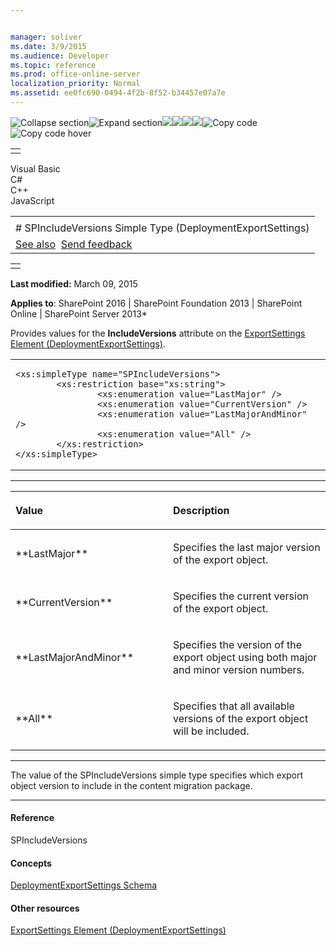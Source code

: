 ```yaml
---


manager: soliver
ms.date: 3/9/2015
ms.audience: Developer
ms.topic: reference
ms.prod: office-online-server
localization_priority: Normal
ms.assetid: ee0fc690-0494-4f2b-8f52-b34457e07a7e
---
```


![Collapse
section](../icons/collapse_all.gif "Collapse section")![Expand
section](../icons/expand_all.gif "Expand section")![](../icons/collapse_all.gif)![](../icons/expand_all.gif)![](../icons/dropdown.gif)![](../icons/dropdownHover.gif)![Copy
code](../icons/copycode.gif "Copy code")![Copy code
hover](../icons/copycodeHighlight.gif "Copy code hover")
<table>
<tbody>
<tr class="odd">
<td align="left"></td>
</tr>
</tbody>
</table>

Visual Basic  
C\#  
C++  
JavaScript  

<table>
<tbody>
<tr class="odd">
<td align="left"><span id="runningHeaderText"></span></td>
</tr>
<tr class="even">
<td align="left"># SPIncludeVersions Simple Type (DeploymentExportSettings)</td>
</tr>
<tr class="odd">
<td align="left"><a href="#seeAlsoToggle">See also</a>  <span id="headfeedbackarea" class="feedbackhead"><a href="javascript:SubmitFeedback(&#39;docthis@Microsoft.com&#39;,&#39;&#39;,&#39;&#39;,&#39;&#39;,&#39;1.0.18082.1225&#39;,&#39;%0\dThank%20you%20for%20your%20feedback.%20The%20developer%20writing%20teams%20use%20your%20feedback%20to%20improve%20documentation.%20While%20we%20are%20reviewing%20your%20feedback,%20we%20may%20send%20you%20e-mail%20to%20ask%20for%20clarification%20or%20feedback%20on%20a%20solution.%20We%20do%20not%20use%20your%20e-mail%20address%20for%20any%20other%20purpose%20and%20we%20delete%20it%20after%20we%20finish%20our%20review.%0\AFor%20further%20information%20about%20the%20privacy%20policies%20of%20Microsoft,%20please%20see%20http://privacy.microsoft.com/en-us/default.aspx.%0\A%0\d&#39;,&#39;Customer%20feedback&#39;);">Send feedback</a></span></td>
</tr>
</tbody>
</table>

<table>
<colgroup>
<col width="100%" />
</colgroup>
<tbody>
<tr class="odd">
<td align="left"></td>
</tr>
</tbody>
</table>

**Last modified:** March 09, 2015

**Applies to**: SharePoint 2016 | SharePoint Foundation 2013 |
SharePoint Online | SharePoint Server 2013*

Provides values for the **IncludeVersions**
attribute on the <span sdata="link">[ExportSettings Element
(DeploymentExportSettings)](exportsettings-element-deploymentexportsettings.htm)</span>.

<span codelanguage="other"></span>
<table>
<colgroup>
<col width="100%" />
</colgroup>
<tbody>
<tr class="odd">
<td align="left"><pre><code>&lt;xs:simpleType name=&quot;SPIncludeVersions&quot;&gt;
        &lt;xs:restriction base=&quot;xs:string&quot;&gt;
                &lt;xs:enumeration value=&quot;LastMajor&quot; /&gt;
                &lt;xs:enumeration value=&quot;CurrentVersion&quot; /&gt;
                &lt;xs:enumeration value=&quot;LastMajorAndMinor&quot; /&gt;
                &lt;xs:enumeration value=&quot;All&quot; /&gt;
        &lt;/xs:restriction&gt;
&lt;/xs:simpleType&gt;</code></pre></td>
</tr>
</tbody>
</table>


-------------------------------------------------------------------------------------------------------------------------------------------------------------------------------------------------------

<table>
<colgroup>
<col width="50%" />
<col width="50%" />
</colgroup>
<thead>
<tr class="header">
<th align="left"><p>Value</p></th>
<th align="left"><p>Description</p></th>
</tr>
</thead>
<tbody>
<tr class="odd">
<td align="left"><p>**LastMajor**</p></td>
<td align="left"><p>Specifies the last major version of the export object.</p></td>
</tr>
<tr class="even">
<td align="left"><p>**CurrentVersion**</p></td>
<td align="left"><p>Specifies the current version of the export object.</p></td>
</tr>
<tr class="odd">
<td align="left"><p>**LastMajorAndMinor**</p></td>
<td align="left"><p>Specifies the version of the export object using both major and minor version numbers.</p></td>
</tr>
<tr class="even">
<td align="left"><p>**All**</p></td>
<td align="left"><p>Specifies that all available versions of the export object will be included.</p></td>
</tr>
</tbody>
</table>


----------------------------------------------------------------------------------------------------------------------------------------------------------------------------------------------------------------------------

The value of the SPIncludeVersions simple type specifies which export
object version to include in the content migration package.


-------------------------------------------------------------------------------------------------------------------------------------------------------------------------------------------

#### Reference

<span sdata="cer"
target="T:Microsoft.SharePoint.Deployment.SPIncludeVersions"><span
class="nolink">SPIncludeVersions</span></span>

#### Concepts

<span sdata="link">[DeploymentExportSettings
Schema](deploymentexportsettings-schema.htm)</span>

#### Other resources

<span sdata="link">[ExportSettings Element
(DeploymentExportSettings)](exportsettings-element-deploymentexportsettings.htm)</span>








